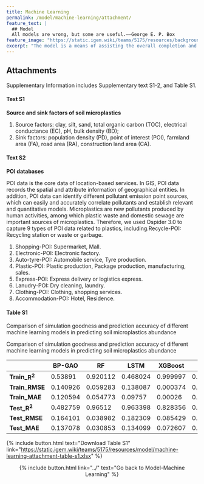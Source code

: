 ```yaml
---
title: Machine Learning
permalink: /model/machine-learning/attachment/
feature_text: |
  ## Model
  All models are wrong, but some are useful.——George E. P. Box
feature_image: "https://static.igem.wiki/teams/5175/resources/background/bg-model.jpg"
excerpt: "The model is a means of assisting the overall completion and implementation of a project through computational methods."
---
```


## Attachments

Supplementary Information includes Supplementary text S1-2, and Table S1.

#### Text S1

**Source and sink factors of soil microplastics**

1. Source factors: clay, silt, sand, total organic carbon (TOC), electrical conductance (EC), pH, bulk density (BD);
2. Sink factors: population density (PD), point of interest (POI), farmland area (FA), road area (RA), construction land area (CA).

#### Text S2

**POI databases**

POI data is the core data of location-based services. In GIS, POI data records the spatial and attribute information of geographical entities. In addition, POI data can identify different pollutant emission point sources, which can easily and accurately correlate pollutants and establish relevant and quantitative models. Microplastics are new pollutants produced by human activities, among which plastic waste and domestic sewage are important sources of microplastics. Therefore, we used Ospider 3.0 to capture 9 types of POI data related to plastics, including.Recycle-POI: Recycling station or waste or garbage.

1.	Shopping-POI: Supermarket, Mall.
2.	Electronic-POI: Electronic factory.
3. 	Auto-tyre-POI: Automobile service, Tyre production.
4.	Plastic-POI: Plastic production, Package production, manufacturing, sales.
5.	Express-POI: Express delivery or logistics express.
6.	Lanudry-POI: Dry cleaning, laundry.
7.	Clothing-POI: Clothing, shopping services.
8.	Accommodation-POI: Hotel, Residence.

#### Table S1

Comparison of simulation goodness and prediction accuracy of different machine learning models in predicting soil microplastics abundance

<figcaption class="caption table_caption">Comparison of simulation goodness and prediction accuracy of different machine learning models in predicting soil microplastics abundance</figcaption>

|                         | **BP-GAO** | **RF**   | **LSTM** | **XGBoost** | **RBF**  | **SVR-RBF** |
| ----------------------- | ---------- | -------- | -------- | ----------- | -------- | ----------- |
| **Train_$\mathrm{R^2}$** | 0.53891    | 0.920112 | 0.468024 | 0.999997    | 0.999728 | 0.935819    |
| **Train_RMSE**          | 0.140926   | 0.059283 | 0.138087 | 0.000374    | 0.003821 | 0.062681    |
| **Train_MAE**           | 0.120594   | 0.054773 | 0.09757  | 0.00026     | 0.002627 | 0.045125    |
| **Test_$\mathrm{R^2}$**  | 0.482759   | 0.96512  | 0.963398 | 0.828356    | 0.410678 | 0.984548    |
| **Test_RMSE**           | 0.164101   | 0.038982 | 0.182309 | 0.085429    | 0.147808 | 0.015366    |
| **Test_MAE**            | 0.137078  | 0.030853| 0.134099 | 0.072607    | 0.129603 | 0.011207   |

{% include button.html text="Download Table S1" link="https://static.igem.wiki/teams/5175/resources/model/machine-learning-attachment-table-s1.xlsx" %}

<center>{% include button.html link="../" text="Go back to Model-Machine Learning" %}</center>
